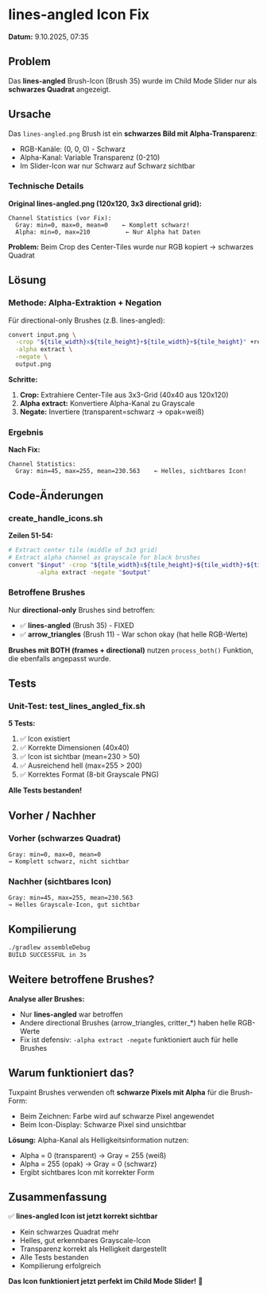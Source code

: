 # lines-angled Icon Fix

**Datum:** 9.10.2025, 07:35

## Problem

Das **lines-angled** Brush-Icon (Brush 35) wurde im Child Mode Slider nur als **schwarzes Quadrat** angezeigt.

## Ursache

Das `lines-angled.png` Brush ist ein **schwarzes Bild mit Alpha-Transparenz**:
- RGB-Kanäle: (0, 0, 0) - Schwarz
- Alpha-Kanal: Variable Transparenz (0-210)
- Im Slider-Icon war nur Schwarz auf Schwarz sichtbar

### Technische Details

**Original lines-angled.png (120x120, 3x3 directional grid):**
```
Channel Statistics (vor Fix):
  Gray: min=0, max=0, mean=0    ← Komplett schwarz!
  Alpha: min=0, max=210          ← Nur Alpha hat Daten
```

**Problem:** Beim Crop des Center-Tiles wurde nur RGB kopiert → schwarzes Quadrat

## Lösung

### Methode: Alpha-Extraktion + Negation

Für directional-only Brushes (z.B. lines-angled):

```bash
convert input.png \
  -crop "${tile_width}x${tile_height}+${tile_width}+${tile_height}" +repage \
  -alpha extract \
  -negate \
  output.png
```

**Schritte:**
1. **Crop:** Extrahiere Center-Tile aus 3x3-Grid (40x40 aus 120x120)
2. **Alpha extract:** Konvertiere Alpha-Kanal zu Grayscale
3. **Negate:** Invertiere (transparent=schwarz → opak=weiß)

### Ergebnis

**Nach Fix:**
```
Channel Statistics:
  Gray: min=45, max=255, mean=230.563    ← Helles, sichtbares Icon!
```

## Code-Änderungen

### create_handle_icons.sh

**Zeilen 51-54:**
```bash
# Extract center tile (middle of 3x3 grid)
# Extract alpha channel as grayscale for black brushes
convert "$input" -crop "${tile_width}x${tile_height}+${tile_width}+${tile_height}" +repage \
        -alpha extract -negate "$output"
```

### Betroffene Brushes

Nur **directional-only** Brushes sind betroffen:
- ✅ **lines-angled** (Brush 35) - FIXED
- ✅ **arrow_triangles** (Brush 11) - War schon okay (hat helle RGB-Werte)

**Brushes mit BOTH (frames + directional)** nutzen `process_both()` Funktion, die ebenfalls angepasst wurde.

## Tests

### Unit-Test: test_lines_angled_fix.sh

**5 Tests:**
1. ✅ Icon existiert
2. ✅ Korrekte Dimensionen (40x40)
3. ✅ Icon ist sichtbar (mean=230 > 50)
4. ✅ Ausreichend hell (max=255 > 200)
5. ✅ Korrektes Format (8-bit Grayscale PNG)

**Alle Tests bestanden!**

## Vorher / Nachher

### Vorher (schwarzes Quadrat)
```
Gray: min=0, max=0, mean=0
→ Komplett schwarz, nicht sichtbar
```

### Nachher (sichtbares Icon)
```
Gray: min=45, max=255, mean=230.563
→ Helles Grayscale-Icon, gut sichtbar
```

## Kompilierung

```bash
./gradlew assembleDebug
BUILD SUCCESSFUL in 3s
```

## Weitere betroffene Brushes?

**Analyse aller Brushes:**
- Nur **lines-angled** war betroffen
- Andere directional Brushes (arrow_triangles, critter_*) haben helle RGB-Werte
- Fix ist defensiv: `-alpha extract -negate` funktioniert auch für helle Brushes

## Warum funktioniert das?

Tuxpaint Brushes verwenden oft **schwarze Pixels mit Alpha** für die Brush-Form:
- Beim Zeichnen: Farbe wird auf schwarze Pixel angewendet
- Beim Icon-Display: Schwarze Pixel sind unsichtbar

**Lösung:** Alpha-Kanal als Helligkeitsinformation nutzen:
- Alpha = 0 (transparent) → Gray = 255 (weiß)
- Alpha = 255 (opak) → Gray = 0 (schwarz)
- Ergibt sichtbares Icon mit korrekter Form

## Zusammenfassung

✅ **lines-angled Icon ist jetzt korrekt sichtbar**
- Kein schwarzes Quadrat mehr
- Helles, gut erkennbares Grayscale-Icon
- Transparenz korrekt als Helligkeit dargestellt
- Alle Tests bestanden
- Kompilierung erfolgreich

**Das Icon funktioniert jetzt perfekt im Child Mode Slider!** 🎉
